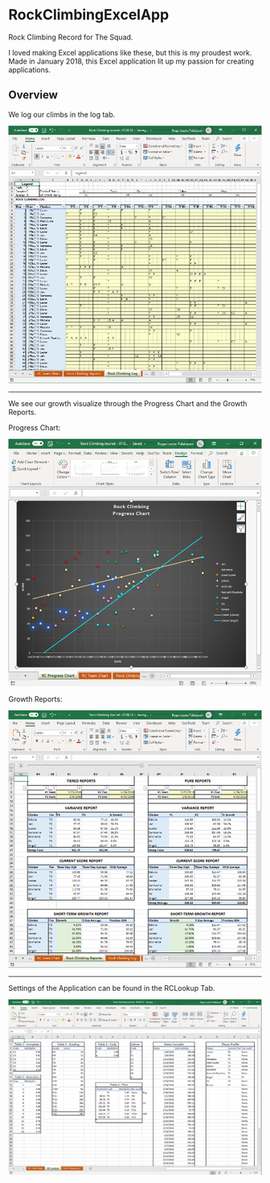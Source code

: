 # RockClimbingExcelApp

Rock Climbing Record for The Squad.

I loved making Excel applications like these, but this is my proudest work. Made in January 2018, this Excel application lit up my passion for creating applications.

## Overview

We log our climbs in the log tab.

![Alt text](/rcScreenShots/ClimbingLog.png?raw=true "ClimbingLog")

---

We see our growth visualize through the Progress Chart and the Growth Reports.

Progress Chart:

![Alt text](/rcScreenShots/ProgressChart.png?raw=true "ProgressChart")

Growth Reports:

![Alt text](/rcScreenShots/ClimbingReport.png?raw=true "ClimbingReport")

---

Settings of the Application can be found in the RCLookup Tab.

![Alt text](/rcScreenShots/Control.png?raw=true "Control")
